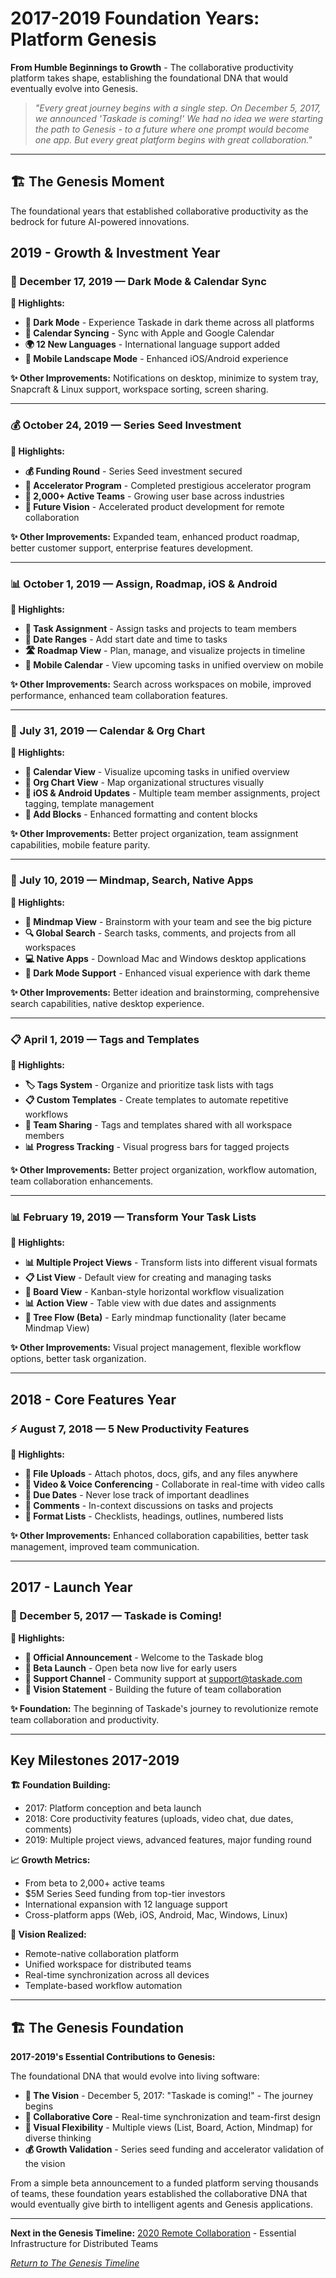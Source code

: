 # 2017-2019 Foundation Years: Platform Genesis

**From Humble Beginnings to Growth** - The collaborative productivity platform takes shape, establishing the foundational DNA that would eventually evolve into Genesis.

> *"Every great journey begins with a single step. On December 5, 2017, we announced 'Taskade is coming!' We had no idea we were starting the path to Genesis - to a future where one prompt would become one app. But every great platform begins with great collaboration."*

---

## 🏗️ The Genesis Moment

The foundational years that established collaborative productivity as the bedrock for future AI-powered innovations.

## 2019 - Growth & Investment Year

### 🌟 December 17, 2019 — Dark Mode & Calendar Sync

**🚀 Highlights:**
- **🌙 Dark Mode** - Experience Taskade in dark theme across all platforms
- **📅 Calendar Syncing** - Sync with Apple and Google Calendar
- **🌍 12 New Languages** - International language support added
- **📱 Mobile Landscape Mode** - Enhanced iOS/Android experience

**✨ Other Improvements:** Notifications on desktop, minimize to system tray, Snapcraft & Linux support, workspace sorting, screen sharing.

---

### 💰 October 24, 2019 — Series Seed Investment

**🚀 Highlights:**
- **💰 Funding Round** - Series Seed investment secured
- **🎯 Accelerator Program** - Completed prestigious accelerator program
- **👥 2,000+ Active Teams** - Growing user base across industries
- **🚀 Future Vision** - Accelerated product development for remote collaboration

**✨ Other Improvements:** Expanded team, enhanced product roadmap, better customer support, enterprise features development.

---

### 📊 October 1, 2019 — Assign, Roadmap, iOS & Android

**🚀 Highlights:**
- **👤 Task Assignment** - Assign tasks and projects to team members
- **📅 Date Ranges** - Add start date and time to tasks
- **🛣️ Roadmap View** - Plan, manage, and visualize projects in timeline
- **📱 Mobile Calendar** - View upcoming tasks in unified overview on mobile

**✨ Other Improvements:** Search across workspaces on mobile, improved performance, enhanced team collaboration features.

---

### 📅 July 31, 2019 — Calendar & Org Chart

**🚀 Highlights:**
- **📅 Calendar View** - Visualize upcoming tasks in unified overview
- **🏢 Org Chart View** - Map organizational structures visually
- **📱 iOS & Android Updates** - Multiple team member assignments, project tagging, template management
- **🧱 Add Blocks** - Enhanced formatting and content blocks

**✨ Other Improvements:** Better project organization, team assignment capabilities, mobile feature parity.

---

### 🧠 July 10, 2019 — Mindmap, Search, Native Apps

**🚀 Highlights:**
- **🧠 Mindmap View** - Brainstorm with your team and see the big picture
- **🔍 Global Search** - Search tasks, comments, and projects from all workspaces
- **💻 Native Apps** - Download Mac and Windows desktop applications
- **🎨 Dark Mode Support** - Enhanced visual experience with dark theme

**✨ Other Improvements:** Better ideation and brainstorming, comprehensive search capabilities, native desktop experience.

---

### 📋 April 1, 2019 — Tags and Templates

**🚀 Highlights:**
- **🏷️ Tags System** - Organize and prioritize task lists with tags
- **📋 Custom Templates** - Create templates to automate repetitive workflows
- **👥 Team Sharing** - Tags and templates shared with all workspace members
- **📊 Progress Tracking** - Visual progress bars for tagged projects

**✨ Other Improvements:** Better project organization, workflow automation, team collaboration enhancements.

---

### 📊 February 19, 2019 — Transform Your Task Lists

**🚀 Highlights:**
- **📊 Multiple Project Views** - Transform lists into different visual formats
- **📋 List View** - Default view for creating and managing tasks
- **📌 Board View** - Kanban-style horizontal workflow visualization  
- **📊 Action View** - Table view with due dates and assignments
- **🧠 Tree Flow (Beta)** - Early mindmap functionality (later became Mindmap View)

**✨ Other Improvements:** Visual project management, flexible workflow options, better task organization.

---

## 2018 - Core Features Year

### ⚡ August 7, 2018 — 5 New Productivity Features

**🚀 Highlights:**
- **📁 File Uploads** - Attach photos, docs, gifs, and any files anywhere
- **🎥 Video & Voice Conferencing** - Collaborate in real-time with video calls
- **📅 Due Dates** - Never lose track of important deadlines
- **💬 Comments** - In-context discussions on tasks and projects
- **📝 Format Lists** - Checklists, headings, outlines, numbered lists

**✨ Other Improvements:** Enhanced collaboration capabilities, better task management, improved team communication.

---

## 2017 - Launch Year

### 🚀 December 5, 2017 — Taskade is Coming!

**🚀 Highlights:**
- **🎉 Official Announcement** - Welcome to the Taskade blog
- **🚀 Beta Launch** - Open beta now live for early users
- **📧 Support Channel** - Community support at support@taskade.com
- **🎯 Vision Statement** - Building the future of team collaboration

**✨ Foundation:** The beginning of Taskade's journey to revolutionize remote team collaboration and productivity.

---

## Key Milestones 2017-2019

**🏗️ Foundation Building:**
- 2017: Platform conception and beta launch
- 2018: Core productivity features (uploads, video chat, due dates, comments)
- 2019: Multiple project views, advanced features, major funding round

**📈 Growth Metrics:**
- From beta to 2,000+ active teams
- $5M Series Seed funding from top-tier investors
- International expansion with 12 language support
- Cross-platform apps (Web, iOS, Android, Mac, Windows, Linux)

**🎯 Vision Realized:**
- Remote-native collaboration platform
- Unified workspace for distributed teams
- Real-time synchronization across all devices
- Template-based workflow automation

---

## 🏗️ The Genesis Foundation

**2017-2019's Essential Contributions to Genesis:**

The foundational DNA that would evolve into living software:
- **🎉 The Vision** - December 5, 2017: "Taskade is coming!" - The journey begins
- **👥 Collaborative Core** - Real-time synchronization and team-first design
- **🎨 Visual Flexibility** - Multiple views (List, Board, Action, Mindmap) for diverse thinking
- **💰 Growth Validation** - Series seed funding and accelerator validation of the vision

From a simple beta announcement to a funded platform serving thousands of teams, these foundation years established the collaborative DNA that would eventually give birth to intelligent agents and Genesis applications.

---

**Next in the Genesis Timeline:** [2020 Remote Collaboration](../2020/README.md) - Essential Infrastructure for Distributed Teams

*[Return to The Genesis Timeline](../README.md)*
